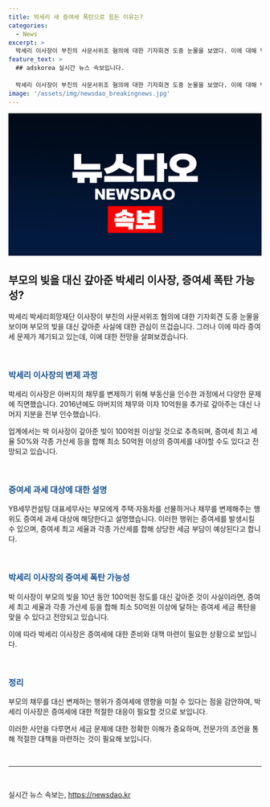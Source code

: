 ```yaml
---
title: 박세리 새 증여세 폭탄으로 힘든 이유는?
categories:
  - News
excerpt: >
  박세리 이사장이 부친의 사문서위조 혐의에 대한 기자회견 도중 눈물을 보였다. 이에 대해 박 이사장은 부모의 빚을 대신 갚아준 것으로 설명하며 증여세 폭탄 가능성을 언급했다. 부동산 문제와 관련하여 등기부등본에 설정된 압류·가압류 등기가 반복되었고, 이를 해결하기 위해 박 이사장이 대부분의 지분을 전부 인수했다. 업계에서는 이에 따른 증여세가 최소 50억원 이상 발생할 것으로 전망됐다.
feature_text: >
  ## adskorea 실시간 뉴스 속보입니다.

  박세리 이사장이 부친의 사문서위조 혐의에 대한 기자회견 도중 눈물을 보였다. 이에 대해 박 이사장은 부모의 빚을 대신 갚아준 것으로 설명하며 증여세 폭탄 가능성을 언급했다. 부동산 문제와 관련하여 등기부등본에 설정된 압류·가압류 등기가 반복되었고, 이를 해결하기 위해 박 이사장이 대부분의 지분을 전부 인수했다. 업계에서는 이에 따른 증여세가 최소 50억원 이상 발생할 것으로 전망됐다.
image: '/assets/img/newsdao_breakingnews.jpg'
---
```


<p><img src="/assets/img/newsdao_breakingnews.jpg" alt="adskorea 속보" /></p>

<h2 data-ke-size="size26">부모의 빚을 대신 갚아준 박세리 이사장, 증여세 폭탄 가능성?</h2>

<p data-ke-size="size16">박세리 박세리희망재단 이사장이 부친의 사문서위조 혐의에 대한 기자회견 도중 눈물을 보이며 부모의 빚을 대신 갚아준 사실에 대한 관심이 뜨겁습니다. 그러나 이에 따라 증여세 문제가 제기되고 있는데, 이에 대한 전망을 살펴보겠습니다.</p>

<p><br></p>

<h3><b><span style="color: #1a5490;">박세리 이사장의 변제 과정</span></b></h3>

<p data-ke-size="size16">박세리 이사장은 아버지의 채무를 변제하기 위해 부동산을 인수한 과정에서 다양한 문제에 직면했습니다. 2016년에도 아버지의 채무와 이자 10억원을 추가로 갚아주는 대신 나머지 지분을 전부 인수했습니다.</p>

<p data-ke-size="size16">업계에서는 박 이사장이 갚아준 빚이 100억원 이상일 것으로 추측되며, 증여세 최고 세율 50%와 각종 가산세 등을 합해 최소 50억원 이상의 증여세를 내야할 수도 있다고 전망되고 있습니다.</p>

<p><br></p>

<h3><b><span style="color: #1a5490;">증여세 과세 대상에 대한 설명</span></b></h3>

<p data-ke-size="size16">YB세무컨설팅 대표세무사는 부모에게 주택·자동차를 선물하거나 채무를 변제해주는 행위도 증여세 과세 대상에 해당한다고 설명했습니다. 이러한 행위는 증여세를 발생시킬 수 있으며, 증여세 최고 세율과 각종 가산세를 합해 상당한 세금 부담이 예상된다고 합니다.</p>

<p><br></p>

<h3><b><span style="color: #1a5490;">박세리 이사장의 증여세 폭탄 가능성</span></b></h3>

<p data-ke-size="size16">박 이사장이 부모의 빚을 10년 동안 100억원 정도를 대신 갚아준 것이 사실이라면, 증여세 최고 세율과 각종 가산세 등을 합해 최소 50억원 이상에 달하는 증여세 세금 폭탄을 맞을 수 있다고 전망되고 있습니다.</p>

<p data-ke-size="size16">이에 따라 박세리 이사장은 증여세에 대한 준비와 대책 마련이 필요한 상황으로 보입니다.</p>

<p><br></p>

<h3><b><span style="color: #1a5490;">정리</span></b></h3>

<p data-ke-size="size16">부모의 채무를 대신 변제하는 행위가 증여세에 영향을 미칠 수 있다는 점을 감안하여, 박세리 이사장은 증여세에 대한 적절한 대응이 필요할 것으로 보입니다.</p>

<p data-ke-size="size16">이러한 사안을 다루면서 세금 문제에 대한 정확한 이해가 중요하며, 전문가의 조언을 통해 적절한 대책을 마련하는 것이 필요해 보입니다.</p>

<p><br></p>

<hr>

<p data-ke-size="size16">&nbsp;</p>
실시간 뉴스 속보는, <a href="https://newsdao.kr" rel="dofollow">https://newsdao.kr</a>


